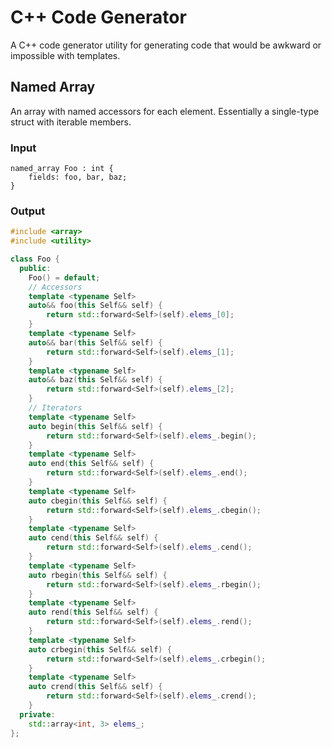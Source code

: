 # C++ Code Generator

A C++ code generator utility for generating code that would be awkward or impossible with templates.

## Named Array

An array with named accessors for each element.
Essentially a single-type struct with iterable members.

### Input

```
named_array Foo : int {
    fields: foo, bar, baz;
}
```

### Output

```cpp
#include <array>
#include <utility>

class Foo {
  public:
    Foo() = default;
    // Accessors
    template <typename Self>
    auto&& foo(this Self&& self) {
        return std::forward<Self>(self).elems_[0];
    }
    template <typename Self>
    auto&& bar(this Self&& self) {
        return std::forward<Self>(self).elems_[1];
    }
    template <typename Self>
    auto&& baz(this Self&& self) {
        return std::forward<Self>(self).elems_[2];
    }
    // Iterators
    template <typename Self>
    auto begin(this Self&& self) {
        return std::forward<Self>(self).elems_.begin();
    }
    template <typename Self>
    auto end(this Self&& self) {
        return std::forward<Self>(self).elems_.end();
    }
    template <typename Self>
    auto cbegin(this Self&& self) {
        return std::forward<Self>(self).elems_.cbegin();
    }
    template <typename Self>
    auto cend(this Self&& self) {
        return std::forward<Self>(self).elems_.cend();
    }
    template <typename Self>
    auto rbegin(this Self&& self) {
        return std::forward<Self>(self).elems_.rbegin();
    }
    template <typename Self>
    auto rend(this Self&& self) {
        return std::forward<Self>(self).elems_.rend();
    }
    template <typename Self>
    auto crbegin(this Self&& self) {
        return std::forward<Self>(self).elems_.crbegin();
    }
    template <typename Self>
    auto crend(this Self&& self) {
        return std::forward<Self>(self).elems_.crend();
    }
  private:
    std::array<int, 3> elems_;
};
```